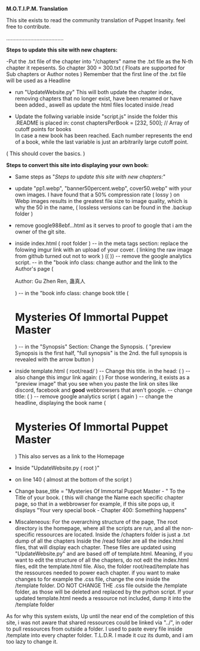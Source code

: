 ﻿**M.O.T.I.P.M. Translation**

This site exists to read the community translation of Puppet Insanity.
feel free to contribute.


......................................

**Steps to update this site with new chapters:**

-Put the .txt file of the chapter into "/chapters"
name the .txt file as the N-th chapter it repesents. So chapter 300 = 300.txt  ( Floats are supported for Sub chapters or Author notes )
Remember that the first line of the .txt file will be used as a Headline

- run "UpdateWebsite.py"
This will both update the chapter index, removing chapters that no longer exist, have been renamed or have been added., aswell as update the html files located inside /read

- Update the follwing variable inside "script.js" inside the folder this .README is placed in:  const chaptersPerBook = [232, 500]; // Array of cutoff points for books   
In case a new book has been reached. Each number represents the end of a book, while the last variable is just an arbitrarily large cutoff point.

( This should cover the basics. )




**Steps to convert this site into displaying your own book:**

- Same steps as "*Steps to update this site with new chapters:*"

- update "pp1.webp", "banner50percent.webp", cover50.webp" with your own images.
I have found that a 50% compression rate ( lossy ) on Webp images results in the greatest file size to image quality, which is why the 50 in the name, ( lossless versions can be found in the .backup folder )

- remove google988ebf...html as it serves to proof to google that i am the owner of the git site.

- inside index.html ( root folder ) 
-- in the meta tags section: replace the folowing imgur link with an upload of your cover. ( linking the raw image from github turned out not to work ) ((  <meta property="og:image" content="https://i.imgur.com/5QU6ZWZ.png" /> ))
-- remove the google analytics script.
-- in the "book info class:  change author and the link to the Author's page ( <p>Author: <a href="https://my.qidian.com/author/1338744/" style="color: inherit; text-decoration: none;">Gu Zhen Ren, 蛊真人</a></p> )
-- in the "book info class:  change book title (  <h1>Mysteries Of Immortal Puppet Master</h1> )
-- in the "Synopsis" Section: Change the Synopsis. ( "preview Synopsis is the first half, "full synopsis" is the 2nd. the full synopsis is revealed with the arrow button )

- inside template.html ( root/read/ )
-- Change this title. in the head:  ( <meta name="description" content="A fan-translation of the book &quot;Mysteries Of Immortal Puppet Master.&quot;"> )
-- also change this imgur link again: ( <meta property="og:image" content="https://i.imgur.com/5QU6ZWZ.png" /> )
For those wondering, it exists as a "preview image" that you see when you paste the link on sites like discord, facebook and **good** webbrowsers that aren't google.
-- change title: ( <title>Mysteries Of Immortal Puppet Master</title> )
-- remove google analytics script ( again )
-- change the headline, displaying the book name (  <h1><a href="../../" style="text-decoration: none; color: inherit;">Mysteries Of Immortal Puppet Master</a></h1> )
This also serves as a link to the Homepage

- Inside "UpdateWebsite.py ( root )"
- on line 140 ( almost at the bottom of the script )
- Change  base_title = "Mysteries Of Immortal Puppet Master - "
To the Title of your book. ( this will change the Name each specific chapter page, so that in a webbrowser for example, if this site pops up, it displays "Your very special book -  Chapter 400: Something happens"

- Miscaleneous: 
For the overarching structure of the page,
The root directory is the homepage, where all the scripts are run, and all the non- specific ressources are located.
Inside the /chapters folder is just a .txt dump of all the chapters
Inside the /read folder are all the index.html files, that will display each chapter. These files are updated using "UpdateWebsite.py" and are based off of template.html.
Meaning, if you want to edit the structure of all the chapters, do not edit the index.html files, edit the template.html file.
Also, the folder root/read/template has the ressources needed to power each chapter. if you want to make changes to for example the .css file, change the one inside the /template folder.
DO NOT CHANGE THE .css file outside the /template folder, as those will be deleted and replaced by the python script.
If your updated template.html needs a ressource not included, dump it into the /template folder

As for why this system exists,
Up until the near end of the completion of this site, i was not aware that shared ressources could be linked via "../", in oder to pull ressources from outside a folder.
I used to paste every file inside /template into every chapter folder.
T.L.D.R.
I made it cuz its dumb, and i am too lazy to change it.
